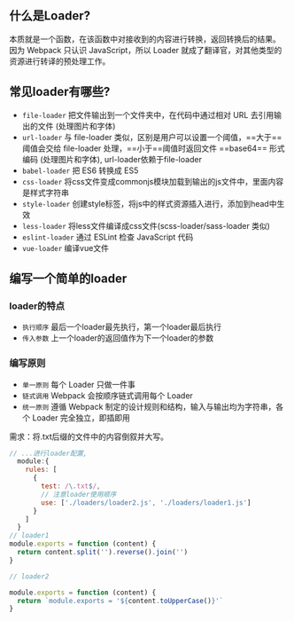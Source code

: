 ## 什么是Loader?

本质就是一个函数，在该函数中对接收到的内容进行转换，返回转换后的结果。 因为 Webpack 只认识 JavaScript，所以 Loader 就成了翻译官，对其他类型的资源进行转译的预处理工作。

## 常见loader有哪些? 

* ```file-loader``` 把文件输出到一个文件夹中，在代码中通过相对 URL 去引用输出的文件 (处理图片和字体)
* ```url-loader``` 与 file-loader 类似，区别是用户可以设置一个阈值，==大于==阈值会交给 file-loader 处理，==小于==阈值时返回文件 ==base64== 形式编码 (处理图片和字体), url-loader依赖于file-loader
* ```babel-loader``` 把 ES6 转换成 ES5
* ```css-loader``` 将css文件变成commonjs模块加载到输出的js文件中，里面内容是样式字符串
* ```style-loader``` 创建style标签，将js中的样式资源插入进行，添加到head中生效
* ```less-loader``` 将less文件编译成css文件(scss-loader/sass-loader 类似)
* ```eslint-loader```  通过 ESLint 检查 JavaScript 代码
* ```vue-loader``` 编译vue文件


## 编写一个简单的loader

### loader的特点
* ```执行顺序``` 最后一个loader最先执行，第一个loader最后执行
* ```传入参数``` 上一个loader的返回值作为下一个loader的参数

### 编写原则
* ```单一原则``` 每个 Loader 只做一件事
* ```链式调用``` Webpack 会按顺序链式调用每个 Loader
* ```统一原则``` 遵循 Webpack 制定的设计规则和结构，输入与输出均为字符串，各个 Loader 完全独立，即插即用

需求：将.txt后缀的文件中的内容倒叙并大写。

```js
// ...进行loader配置,
  module:{
    rules: [
      {
        test: /\.txt$/,
        // 注意loader使用顺序
        use: ['./loaders/loader2.js', './loaders/loader1.js']
      }
    ]
  }
// loader1
module.exports = function (content) {
  return content.split('').reverse().join('')
}

// loader2

module.exports = function (content) {
  return `module.exports = '${content.toUpperCase()}'` 
}

```

## 